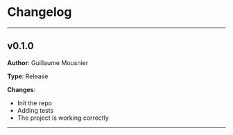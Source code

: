 # Changelog

---

## v0.1.0

**Author**: Guillaume Mousnier

**Type**: Release

**Changes**:
- Init the repo
- Adding tests
- The project is working correctly

---
